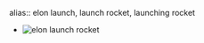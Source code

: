 alias:: elon launch, launch rocket, launching rocket

- ![elon launch rocket](https://emerald-raw-leopon-384.mypinata.cloud/ipfs/QmSd59ndqbEjmP4hgQVFUN4rUrHHFGTugGpyCYY9mD46U7)